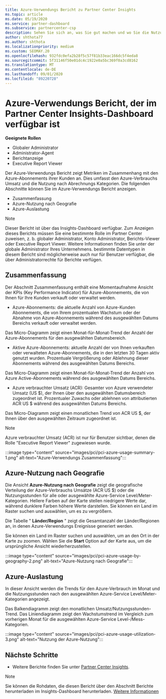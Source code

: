 ```yaml
---
title: Azure-Verwendungs Bericht zu Partner Center Insights
ms.topic: article
ms.date: 05/19/2020
ms.service: partner-dashboard
ms.subservice: partnercenter-csp
description: Sehen Sie sich an, was Sie gut machen und wo Sie die Nutzung von Azure-Abonnements verbessern können, die Sie für Ihre Kunden verkaufen oder verwalten.
author: shthota77
ms.author: shthota
ms.localizationpriority: medium
ms.custom: SEOMAY.20
ms.openlocfilehash: 932fdc0efa2b28f5c57f81b33eac166dc5f4eda8
ms.sourcegitcommit: 5f31146f50e01dc4c1922e0a5bc369f0a3cd8162
ms.translationtype: MT
ms.contentlocale: de-DE
ms.lasthandoff: 09/01/2020
ms.locfileid: "89220728"
---
```

# <a name="azure-usage-report-available-from-the-partner-center-insights-dashboard"></a>Azure-Verwendungs Bericht, der im Partner Center Insights-Dashboard verfügbar ist

**Geeignete Rollen**
- Globaler Administrator
- Administrator-Agent
- Berichtanzeige
- Executive Report Viewer

Der Azure-Verwendungs Bericht zeigt Metriken im Zusammenhang mit den Azure-Abonnements ihrer Kunden an. Dies umfasst den Azure-Verbrauchs Umsatz und die Nutzung nach Abrechnungs Kategorien. Die folgenden Abschnitte können Sie im Azure-Verwendungs Bericht anzeigen.

- Zusammenfassung
- Azure-Nutzung nach Geografie
- Azure-Auslastung

 > [!NOTE]
 > Dieser Bericht ist über das Insights-Dashboard verfügbar. Zum Anzeigen dieses Berichts müssen Sie eine bestimmte Rolle im Partner Center zuweisen, z. b. globaler Administrator, Konto Administrator, Berichts-Viewer oder Executive Report Viewer. Weitere Informationen finden Sie unter der globale Administrator Ihres Unternehmens. bestimmte Datentypen in diesem Bericht sind möglicherweise auch nur für Benutzer verfügbar, die über Administratorrechte für Berichte verfügen.

## <a name="summary"></a>Zusammenfassung

Der Abschnitt Zusammenfassung enthält eine Momentaufnahme Ansicht der KPIs (Key Performance Indicator) für Azure-Abonnements, die von Ihnen für Ihre Kunden verkauft oder verwaltet werden.  

- Azure-Abonnements: die aktuelle Anzahl von Azure-Kunden Abonnements, die von Ihrem prozentualen Wachstum oder der Abnahme von Azure-Abonnements während des ausgewählten Datums Bereichs verkauft oder verwaltet werden.

Das Micro-Diagramm zeigt einen Monat-für-Monat-Trend der Anzahl der Azure-Abonnements für den ausgewählten Datumsbereich.
- Aktive Azure-Abonnements: aktuelle Anzahl der von Ihnen verkauften oder verwalteten Azure-Abonnements, die in den letzten 30 Tagen aktiv genutzt wurden.
Prozentuale Vergrößerung oder Ablehnung dieser Abonnements während des ausgewählten Datums Bereichs.

Das Micro-Diagramm zeigt einen Monat-für-Monat-Trend der Anzahl von Azure Active-Abonnements während des ausgewählten Datums Bereichs.

- Azure verbrauchter Umsatz (ACR): Gesamter von Azure verwendeter Umsatz (US $), der Ihnen über den ausgewählten Datumsbereich zugeordnet ist.
Prozentualer Zuwachs oder ablehnen von attributierten ACR US $ während des ausgewählten Datums Bereichs. 

Das Micro-Diagramm zeigt einen monatlichen Trend von ACR US $, der Ihnen über den ausgewählten Zeitraum zugeordnet ist.


> [!NOTE]
 > Azure verbrauchter Umsatz (ACR) ist nur für Benutzer sichtbar, denen die Rolle "Executive Report Viewer" zugewiesen wurde.

:::image type="content" source="images/pci/pci-azure-usage-summary-1.png" alt-text="Azure-Verwendungs Zusammenfassung":::

## <a name="azure-usage-by-geography"></a>Azure-Nutzung nach Geografie

Die Ansicht **Azure-Nutzung nach Geografie** zeigt die geografische Verteilung der Azure-Verbrauchs Umsätze (ACR US $) oder die Nutzungsstunden für alle oder ausgewählte Azure-Service Level/Meter-Kategorien. Hellere Farben auf der Karte stellen niedrigere Werte dar, während dunklere Farben höhere Werte darstellen. Sie können ein Land im Raster suchen und auswählen, um es zu vergrößern. 

Die Tabelle " **Länder/Region** " zeigt die Gesamtanzahl der Länder/Regionen an, in denen Azure-Verwendungs Ereignisse generiert werden.

Sie können ein Land im Raster suchen und auswählen, um an den Ort in der Karte zu zoomen. Wählen Sie die **Start** Option auf der Karte aus, um die ursprüngliche Ansicht wiederherzustellen.

:::image type="content" source="images/pci/pci-azure-usage-by-geography-2.png" alt-text="Azure-Nutzung nach Geografie":::

## <a name="azure-utilization"></a>Azure-Auslastung

In dieser Ansicht werden die Trends für den Azure-Verbrauch im Monat und die Nutzungsstunden nach den ausgewählten Azure-Service Level/Meter-Kategorien angezeigt. 

Das Balkendiagramm zeigt den monatlichen Umsatz/Nutzungsstunden-Trend. Das Liniendiagramm zeigt den Wachstumstrend im Vergleich zum vorherigen Monat für die ausgewählten Azure-Service Level-/Mess-Kategorien.

:::image type="content" source="images/pci/pci-azure-usage-utilization-3.png" alt-text="Nutzung der Azure-Nutzung":::

## <a name="next-steps"></a>Nächste Schritte

- Weitere Berichte finden Sie unter [Partner Center Insights](partner-center-insights.md).

>[!NOTE] 
> Sie können die Rohdaten, die diesen Bericht über den Abschnitt Berichte herunterladen im Insights-Dashboard herunterladen. [Weitere Informationen](pci-download-reports.md) 
